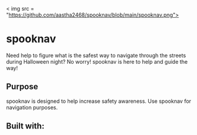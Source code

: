 < img src  = "https://github.com/aastha2468/spooknav/blob/main/spooknav.png">

# spooknav
Need help to figure what is the safest way 
to navigate through the streets during 
Halloween night? No worry! spooknav is here to 
help and guide the way!  


## Purpose 
spooknav is designed to help increase safety awareness. 
Use spooknav for navigation purposes. 

## Built with:
